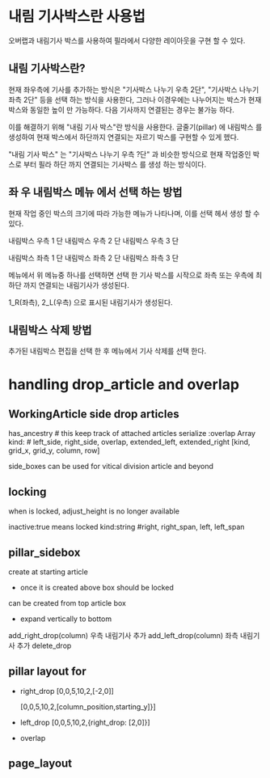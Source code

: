 
# 내림 기사박스란 사용법

오버랩과 내림기사 박스를 사용하여 필라에서 다양한 레이아웃을 구현 할 수 있다.

## 내림 기사박스란?

현재 좌우측에 기사를 추가하는 방식은 "기사박스 나누기 우측 2단", "기사박스 나누기 좌측 2단" 등을 선택 하는 방식을 사용한다,
그러나 이경우에는 나누어지는 박스가 현재 박스와 동일한 높이 만 가능하다.
다음 기사까지 연결된는 경우는 불가능 하다.

이를 해결하기 위해 "내림 기사 박스"란 방식을 사용한다.
글줄기(pillar) 에 내림박스 를 생성하여 현재 박스에서 하단까지 연결되는 자르기 박스를 구현할 수 있게 헸다.

"내림 기사 박스" 는 "기사박스 나누기 우측 ?단" 과 비슷한 방식으로 현재 작업중인 박스로 부터
필라 하단 까지 연결되는 기사박스 를 생성 하는 방식이다.


## 좌 우 내림박스 메뉴 에서 선택 하는 방법

현재 작업 중인 박스의 크기에 따라 가능한 메뉴가 나타나며, 이를 선택 헤서 생성 할 수 있다.

내림박스 우측 1 단 
내림박스 우측 2 단 
내림박스 우측 3 단 

내림박스 좌측 1 단 
내림박스 좌측 2 단 
내림박스 좌측 3 단 

메뉴에서 위 메뉴중 하나를 선택하면 선택 한 기사 박스를 시작으로 좌측 또는 우측에 최하단 까지 연결되는 내림기사가 생성된다.

1_R(좌측), 2_L(우측) 으로 표시된 내림기사가 생성된다.

## 내림박스 삭제 방법

추가된 내림박스 편집을 선택 한 후 메뉴에서 기사 삭제를 선택 한다.



# handling drop_article and overlap

## WorkingArticle side drop articles
  has_ancestry # this keep track of attached articles 
  serialize :overlap Array 
    kind: # left_side, right_side, overlap, extended_left, extended_right
    [kind, grid_x, grid_y, column, row]

side_boxes can be used for vitical division article and beyond 

## locking
  when is locked, adjust_height is no longer available

  inactive:true means locked
  kind:string #right, right_span, left, left_span

## pillar_sidebox
create at starting article
  - once it is created above box should be locked


can be created from top article box
  - expand vertically to bottom

  add_right_drop(column) 우측 내림기사 추가
  add_left_drop(column)  좌측 내림기사 추가
  delete_drop

## pillar layout for 
  - right_drop
    [0,0,5,10,2,[-2,0]]

    [0,0,5,10,2,[column_position,starting_y]}]
  - left_drop
    [0,0,5,10,2,{right_drop: [2,0]}]

  - overlap

## page_layout 
  